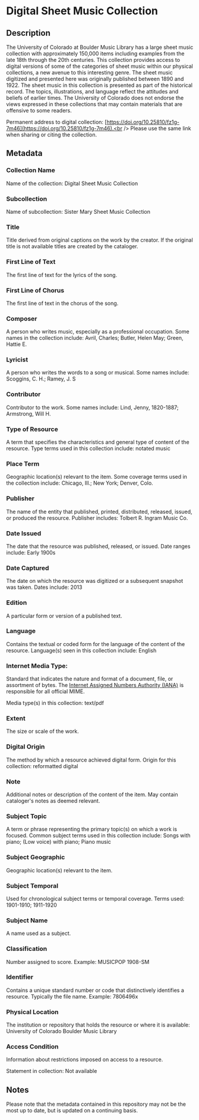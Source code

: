 # Digital Sheet Music Collection
## Description
The University of Colorado at Boulder Music Library has a large sheet music collection with approximately 150,000 items including examples from the late 18th through the 20th centuries. This collection provides access to digital versions of some of the categories of sheet music within our physical collections, a new avenue to this interesting genre. The sheet music digitized and presented here was originally published between 1890 and 1922. The sheet music in this collection is presented as part of the historical record. The topics, illustrations, and language reflect the attitudes and beliefs of earlier times. The University of Colorado does not endorse the views expressed in these collections that may contain materials that are offensive to some readers.

Permanent address to digital collection: [https://doi.org/10.25810/fz1g-7m46](https://doi.org/10.25810/fz1g-7m46).<br /> 
Please use the same link when sharing or citing the collection.
## Metadata
### Collection Name
Name of the collection: Digital Sheet Music Collection
### Subcollection
Name of subcollection: Sister Mary Sheet Music Collection
### Title
Title derived from original captions on the work by the creator. If the original title is not available titles are created by the cataloger.
### First Line of Text
The first line of text for the lyrics of the song.
### First Line of Chorus
The first line of text in the chorus of the song.
### Composer
A person who writes music, especially as a professional occupation. Some names in the collection include: Avril, Charles; Butler, Helen May; Green, Hattie E. 
### Lyricist
A person who writes the words to a song or musical. Some names include: Scoggins, C. H.; Ramey, J. S
### Contributor
Contributor to the work. Some names include: Lind, Jenny, 1820-1887; Armstrong, Will H. 
### Type of Resource
A term that specifies the characteristics and general type of content of the resource. Type terms used in this collection include: notated music
### Place Term
Geographic location(s) relevant to the item. Some coverage terms used in the collection include: Chicago, Ill.; New York; Denver, Colo.
### Publisher
The name of the entity that published, printed, distributed, released, issued, or produced the resource. Publisher includes: Tolbert R. Ingram Music Co.
### Date Issued
The date that the resource was published, released, or issued. Date ranges include: Early 1900s
### Date Captured
The date on which the resource was digitized or a subsequent snapshot was taken. Dates include: 2013
### Edition
A particular form or version of a published text.
### Language
Contains the textual or coded form for the language of the content of the resource. Language(s) seen in this collection include: English
### Internet Media Type: 
Standard that indicates the nature and format of a document, file, or assortment of bytes. The [Internet Assigned Numbers Authority (IANA)](https://www.iana.org/assignments/media-types/media-types.xhtml) is responsible for all official MIME. 

Media type(s) in this collection: text/pdf
### Extent
The size or scale of the work.
### Digital Origin
The method by which a resource achieved digital form. Origin for this collection: reformatted digital
### Note
Additional notes or description of the content of the item. May contain cataloger's notes as deemed relevant.
### Subject Topic
A term or phrase representing the primary topic(s) on which a work is focused. Common subject terms used in this collection include: Songs with piano; (Low voice) with piano; Piano music
### Subject Geographic
Geographic location(s) relevant to the item.
### Subject Temporal
Used for chronological subject terms or temporal coverage. Terms used: 1901-1910; 1911-1920  
### Subject Name
A name used as a subject.
### Classification
Number assigned to score. Example: MUSICPOP 1908-SM
### Identifier
Contains a unique standard number or code that distinctively identifies a resource. Typically the file name. Example: 7806496x
### Physical Location
The institution or repository that holds the resource or where it is available: University of Colorado Boulder Music Library
### Access Condition
Information about restrictions imposed on access to a resource.

Statement in collection: Not available

## Notes
Please note that the metadata contained in this repository may not be the most up to date, but is updated on a continuing basis.

